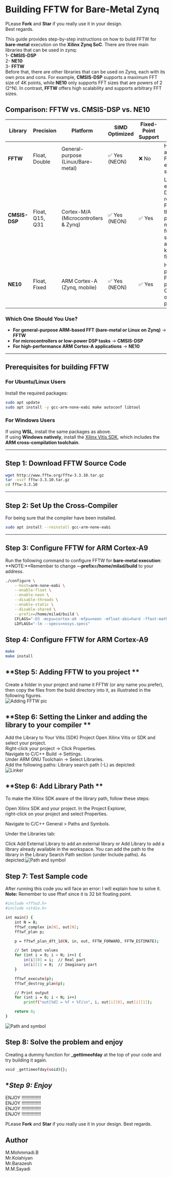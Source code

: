 # **Building FFTW for Bare-Metal Zynq**
PLease **Fork** and **Star** if you really use it in your design.  
Best regards.  

This guide provides step-by-step instructions on how to build FFTW for **bare-metal** execution on the **Xilinx Zynq SoC**.
There are three main libraries that can be used in zynq:    
1- **CMSIS-DSP**   
2- **NE10**  
3- **FFTW**  
Before that, there are other libraries that can be used on Zynq, each with its own pros and cons. For example, **CMSIS-DSP** supports a maximum FFT size of 4K points, while **NE10** only supports FFT sizes that are powers of 2 (2^N). In contrast, **FFTW** offers high scalability and supports arbitrary FFT sizes.
## Comparison: FFTW vs. CMSIS-DSP vs. NE10

| Library       | Precision       | Platform                      | SIMD Optimized | Fixed-Point Support | Best Use Case |
|--------------|----------------|-------------------------------|----------------|---------------------|---------------|
| **FFTW**     | Float, Double   | General-purpose (Linux/Bare-metal) | ✅ Yes (NEON) | ❌ No | High-accuracy FFT on embedded systems |
| **CMSIS-DSP** | Float, Q15, Q31 | Cortex-M/A (Microcontrollers & Zynq) | ✅ Yes (NEON) | ✅ Yes | Low-power embedded DSP (MCUs, real-time FFT),Less than 4k fft point and many other functions such as FIR and many kind of filtering|
| **NE10**     | Float, Fixed    | ARM Cortex-A (Zynq, mobile)  | ✅ Yes (NEON) | ✅ Yes | High-performance FFT on ARM processors, Only power of 2 FFT point |

### **Which One Should You Use?**
- **For general-purpose ARM-based FFT (bare-metal or Linux on Zynq)** → **FFTW**
- **For microcontrollers or low-power DSP tasks** → **CMSIS-DSP**
- **For high-performance ARM Cortex-A applications** → **NE10**


---

## **Prerequisites for building FFTW**

### **For Ubuntu/Linux Users**
Install the required packages:
```bash
sudo apt update
sudo apt install -y gcc-arm-none-eabi make autoconf libtool
```

### **For Windows Users**
If using **WSL**, install the same packages as above.  
If using **Windows natively**, install the [Xilinx Vitis SDK](https://www.xilinx.com/products/design-tools/vitis.html), which includes the **ARM cross-compilation toolchain**.

---

## **Step 1: Download FFTW Source Code**
```bash
wget http://www.fftw.org/fftw-3.3.10.tar.gz
tar -xvzf fftw-3.3.10.tar.gz
cd fftw-3.3.10
```

---

## **Step 2: Set Up the Cross-Compiler**
For being sure that the compiler have been installed. 
```bash
sudo apt install --reinstall gcc-arm-none-eabi
```

---

## **Step 3: Configure FFTW for ARM Cortex-A9**
Run the following command to configure FFTW for **bare-metal execution**:   
**NOTE:**Remember to change **--prefix=/home/milad/build** to your address.
```bash
./configure \
    --host=arm-none-eabi \
    --enable-float \
    --enable-neon \
    --disable-threads \
    --enable-static \
    --disable-shared \
    --prefix=/home/milad/build \
    CFLAGS="-O3 -mcpu=cortex-a9 -mfpu=neon -mfloat-abi=hard -ffast-math -ffreestanding -DFFTW_NO_TIMER" \
    LDFLAGS="-lm --specs=nosys.specs"  
```  
## **Step 4: Configure FFTW for ARM Cortex-A9**  
```bash
make
make install
```  
## **Step 5: Adding FFTW to you project **  
Create a folder in your project and name it FFTW (or any name you prefer), then copy the files from the build directory into it, as illustrated in the following figures.  
![Adding FFTW pic](https://github.com/mealadmmb/FFTW-ON-ZYNQ_ARM-CORTEXA9-/blob/main/Imag/1.png)  


## **Step 6: Setting the Linker and adding the library to your compiler **  
Add the Library to Your Vitis (SDK) Project
Open Xilinx Vitis or SDK and select your project.  
Right-click your project → Click Properties.  
Navigate to C/C++ Build → Settings.  
Under ARM GNU Toolchain → Select Libraries.  
Add the following paths:
Library search path (-L) as depicted:  
![Linker](imag/2.png)  


## **Step 6: Add Library Path **    
To make the Xilinx SDK aware of the library path, follow these steps:

Open Xilinx SDK and your project.
In the Project Explorer,  
 right-click on your project and select Properties.  

Navigate to C/C++ General > Paths and Symbols.  

Under the Libraries tab:  

Click Add External Library to add an external library or Add Library to add a library already available in the workspace.
You can add the path to the library in the Library Search Path section (under Include paths). As depicted:![Path and symbol](imag/3.png)    

## **Step 7: Test Sample code** 
After running this code you will face an error: I will explain how to solve it.  
**Note:** Remember to use fftwf since it is 32 bit floating point. 
```bash
#include <fftw3.h>
#include <stdio.h>

int main() {
    int N = 8;
    fftwf_complex in[N], out[N];
    fftwf_plan p;

    p = fftwf_plan_dft_1d(N, in, out, FFTW_FORWARD, FFTW_ESTIMATE);

    // Set input values
    for (int i = 0; i < N; i++) {
        in[i][0] = i;  // Real part
        in[i][1] = 0;  // Imaginary part
    }

    fftwf_execute(p);
    fftwf_destroy_plan(p);

    // Print output
    for (int i = 0; i < N; i++)
        printf("out[%d] = %f + %fi\n", i, out[i][0], out[i][1]);

    return 0;
} 
```  
![Path and symbol](imag/4.png)   

## **Step 8: Solve the problem and enjoy**    
Creating a dummy function for **_gettimeofday** at the top of your code and try building it again. 
```bash
void _gettimeofday(void){}; 
```  
## **Step 9: Enjoy*
ENJOY !!!!!!!!!!!!!!!   
ENJOY !!!!!!!!!!!!!!!   
ENJOY !!!!!!!!!!!!!!!  
ENJOY !!!!!!!!!!!!!!!  

PLease **Fork** and **Star** if you really use it in your design.
Best regards.


## Author
M.Mohmmadi.B  
Mr.Kolahiyan  
Mr.Barazesh   
M.M.Sayadi  
